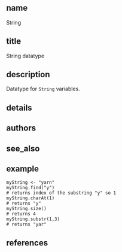 ## name
String
## title
String datatype
## description
Datatype for `String` variables.
## details
## authors
## see_also
## example
    myString <- "yarn"
    myString.find("y")
    # returns index of the substring "y" so 1
    myString.charAt(1)
    # returns "y"
    myString.size()
    # returns 4
    myString.substr(1,3)
    # returns "yar"
## references
